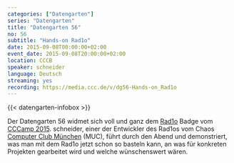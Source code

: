 ```yaml
---
categories: ["Datengarten"]
series: "Datengarten"
title: "Datengarten 56"
no: 56
subtitle: "Hands-on Rad1o"
date: 2015-09-08T00:00:00+02:00
event_date: 2015-09-08T20:00:00+02:00
location: CCCB
speaker: schneider
language: Deutsch
streaming: yes
recording: https://media.ccc.de/v/dg56-Hands-on_Rad1o
---
```

{{< datengarten-infobox >}}

Der Datengarten 56 widmet sich voll und ganz dem
[Rad1o](https://rad1o.badge.events.ccc.de/) Badge vom [CCCamp
2015](https://events.ccc.de/camp/2015/wiki/Main_Page). schneider, einer der
Entwickler des Rad1os vom Chaos [Computer Club München](https://muc.ccc.de/)
(MUC), führt durch den Abend und demonstriert, was man mit dem Rad1o jetzt
schon so basteln kann, an was für konkreten Projekten gearbeitet wird und
welche wünschenswert wären.
